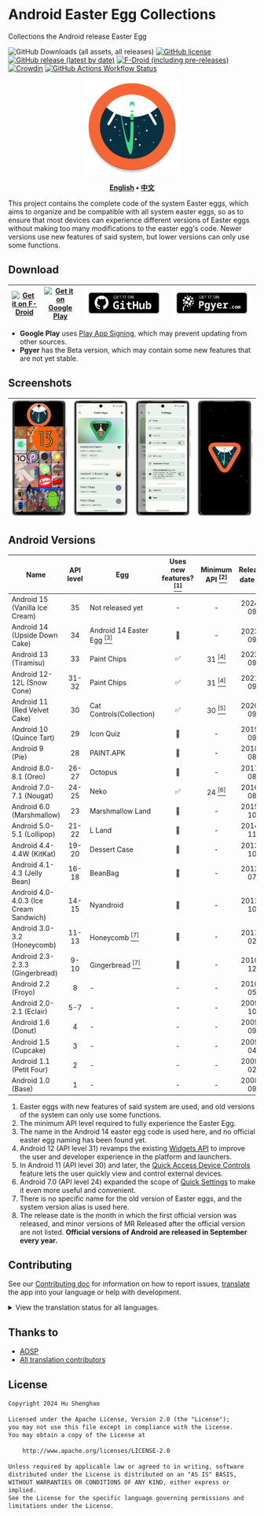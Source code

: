 # Android Easter Egg Collections

Collections the Android release Easter Egg

![GitHub Downloads (all assets, all releases)](https://img.shields.io/github/downloads/hushenghao/AndroidEasterEggs/total?logo=github&label=Downloads)
[![GitHub license](https://img.shields.io/github/license/hushenghao/AndroidEasterEggs?logo=apache)](https://github.com/hushenghao/AndroidEasterEggs/blob/master/LICENSE)
[![GitHub release (latest by date)](https://img.shields.io/github/v/release/hushenghao/AndroidEasterEggs?logo=github)](https://github.com/hushenghao/AndroidEasterEggs/releases)
[![F-Droid (including pre-releases)](https://img.shields.io/f-droid/v/com.dede.android_eggs?logo=fdroid)](https://f-droid.org/packages/com.dede.android_eggs)
[![Crowdin](https://badges.crowdin.net/easter-eggs/localized.svg)](https://crowdin.com/project/easter-eggs)
[![GitHub Actions Workflow Status](https://img.shields.io/github/actions/workflow/status/hushenghao/AndroidEasterEggs/buildBeta.yml?logo=github&label=Beta%20CI)](https://github.com/hushenghao/AndroidEasterEggs/actions/workflows/buildBeta.yml)

<div align="center">

![logo](assets/image/ic_launcher_round.png)

**[English](./README.md) • [中文](./README_zh.md)**

</div>

This project contains the complete code of the system Easter eggs, which aims to organize and be
compatible with all system easter eggs, so as to ensure that most devices can experience different
versions of Easter eggs without making too many modifications to the easter egg's code. Newer
versions use new features of said system, but lower versions can only use some functions.

## Download

| [![Get it on F-Droid](https://fdroid.gitlab.io/artwork/badge/get-it-on.svg)](https://f-droid.org/packages/com.dede.android_eggs) | [![Get it on Google Play](https://play.google.com/intl/en_us/badges/static/images/badges/en_badge_web_generic.png)](https://play.google.com/store/apps/details?id=com.dede.android_eggs&utm_source=Github&pcampaignid=pcampaignidMKT-Other-global-all-co-prtnr-py-PartBadge-Mar2515-1) | [![Github](assets/image/badge_github.svg)](https://github.com/hushenghao/AndroidEasterEggs/releases) | [![Beta](assets/image/badge_pgyer.svg)](https://www.pgyer.com/eggs) |
|----------------------------------------------------------------------------------------------------------------------------------|----------------------------------------------------------------------------------------------------------------------------------------------------------------------------------------------------------------------------------------------------------------------------------------|------------------------------------------------------------------------------------------------------|---------------------------------------------------------------------|

* **Google Play**
  uses [Play App Signing](https://support.google.com/googleplay/android-developer/answer/9842756),
  which may prevent updating from other sources.
* **Pgyer** has the Beta version, which may contain some new features that are not yet
  stable.

## Screenshots

| ![Screenshot](./fastlane/metadata/android/en-US/images/phoneScreenshots/1.png) | ![Screenshot](./fastlane/metadata/android/en-US/images/phoneScreenshots/2.png) | ![Screenshot](./fastlane/metadata/android/en-US/images/phoneScreenshots/3.png) | ![Screenshot](./fastlane/metadata/android/en-US/images/phoneScreenshots/4.png) |
|--------------------------------------------------------------------------------|--------------------------------------------------------------------------------|--------------------------------------------------------------------------------|--------------------------------------------------------------------------------|

## Android Versions

| Name                                   | API level | Egg                                                     | Uses new features? [<sup>[1]</sup>](#id_new_features) | Minimum API [<sup>[2]</sup>](#id_full_egg_mini_api) | Release date [<sup>[8]</sup>](#first_release_date) |
|----------------------------------------|:---------:|---------------------------------------------------------|:-----------------------------------------------------:|:---------------------------------------------------:|:--------------------------------------------------:|
| Android 15 (Vanilla Ice Cream)         |    35     | Not released yet                                        |                           -                           |                          -                          |                      2024-09                       |
| Android 14 (Upside Down Cake)          |    34     | Android 14 Easter Egg [<sup>[3]</sup>](#id_14_egg_name) |                          🚫                           |                          -                          |                      2023-09                       |
| Android 13 (Tiramisu)                  |    33     | Paint Chips                                             |                           ✅                           |         31 [<sup>[4]</sup>](#id_android12)          |                      2022-09                       |
| Android 12-12L (Snow Cone)             |   31-32   | Paint Chips                                             |                           ✅                           |         31 [<sup>[4]</sup>](#id_android12)          |                      2021-09                       |
| Android 11 (Red Velvet Cake)           |    30     | Cat Controls(Collection)                                |                           ✅                           |         30 [<sup>[5]</sup>](#id_android11)          |                      2020-09                       |
| Android 10 (Quince Tart)               |    29     | Icon Quiz                                               |                          🚫                           |                          -                          |                      2019-09                       |
| Android 9 (Pie)                        |    28     | PAINT.APK                                               |                          🚫                           |                          -                          |                      2018-08                       |
| Android 8.0-8.1 (Oreo)                 |   26-27   | Octopus                                                 |                          🚫                           |                          -                          |                      2017-08                       |
| Android 7.0-7.1 (Nougat)               |   24-25   | Neko                                                    |                           ✅                           |          24 [<sup>[6]</sup>](#id_android7)          |                      2016-08                       |
| Android 6.0 (Marshmallow)              |    23     | Marshmallow Land                                        |                          🚫                           |                          -                          |                      2015-10                       |
| Android 5.0-5.1 (Lollipop)             |   21-22   | L Land                                                  |                          🚫                           |                          -                          |                      2014-11                       |
| Android 4.4-4.4W (KitKat)              |   19-20   | Dessert Case                                            |                          🚫                           |                          -                          |                      2013-10                       |
| Android 4.1-4.3 (Jelly Bean)           |   16-18   | BeanBag                                                 |                          🚫                           |                          -                          |                      2012-07                       |
| Android 4.0-4.0.3 (Ice Cream Sandwich) |   14-15   | Nyandroid                                               |                          🚫                           |                          -                          |                      2011-10                       |
| Android 3.0-3.2 (Honeycomb)            |   11-13   | Honeycomb [<sup>[7]</sup>](#id_egg_name)                |                          🚫                           |                          -                          |                      2011-02                       |
| Android 2.3-2.3.3 (Gingerbread)        |   9-10    | Gingerbread [<sup>[7]</sup>](#id_egg_name)              |                          🚫                           |                          -                          |                      2010-12                       |
| Android 2.2 (Froyo)                    |     8     | -                                                       |                           -                           |                          -                          |                      2010-05                       |
| Android 2.0-2.1 (Eclair)               |    5-7    | -                                                       |                           -                           |                          -                          |                      2009-10                       |
| Android 1.6 (Donut)                    |     4     | -                                                       |                           -                           |                          -                          |                      2009-09                       |
| Android 1.5 (Cupcake)                  |     3     | -                                                       |                           -                           |                          -                          |                      2009-04                       |
| Android 1.1 (Petit Four)               |     2     | -                                                       |                           -                           |                          -                          |                      2009-02                       |
| Android 1.0 (Base)                     |     1     | -                                                       |                           -                           |                          -                          |                      2008-09                       |

1. <span id='id_new_features'>Easter eggs with new features of said system are used, and old
   versions of the system can only use some functions.</span>
2. <span id='id_full_egg_mini_api'>The minimum API level required to fully experience the Easter
   Egg.</span>
3. <span id='id_14_egg_name'>The name in the Android 14 easter egg code is used here, and no
   official easter egg naming has been found yet.</span>
4. <span id='id_android12'>Android 12 (API level 31) revamps the
   existing [Widgets API](https://developer.android.com/about/versions/12/features/widgets) to
   improve the user and developer experience in the platform and launchers.</span>
5. <span id='id_android11'>In Android 11 (API level 30) and later,
   the [Quick Access Device Controls](https://developer.android.com/develop/ui/views/device-control)
   feature lets the user quickly view and control external devices.</span>
6. <span id='id_android7'>Android 7.0 (API level 24) expanded the scope
   of [Quick Settings](https://developer.android.com/about/versions/nougat/android-7.0#tile_api) to
   make it even more useful and convenient.</span>
7. <span id='id_egg_name'>There is no specific name for the old version of Easter eggs, and the
   system version alias is used here.</span>
8. <span id='first_release_date'>The release date is the month in which the first official version
   was released, and minor versions of MR Released after the official version are not listed.
   **Official versions of Android are released in September every year.**</span>

## Contributing

See our [Contributing doc](.github/CONTRIBUTING.md) for information on how to report
issues, [translate](https://crowdin.com/project/easter-eggs) the app into your language or help with
development.

<details>
<summary>View the translation status for all languages.</summary>

[![Crowdin](script/crowdin/crowdin_project_progress.svg)](https://crowdin.com/project/easter-eggs)

</details>

## Thanks to

* [AOSP](https://cs.android.com/android/platform/superproject/main)
* [All translation contributors](https://crowdin.com/project/easter-eggs/members)

## License

```text
Copyright 2024 Hu Shenghao

Licensed under the Apache License, Version 2.0 (the "License");
you may not use this file except in compliance with the License.
You may obtain a copy of the License at

    http://www.apache.org/licenses/LICENSE-2.0

Unless required by applicable law or agreed to in writing, software
distributed under the License is distributed on an "AS IS" BASIS,
WITHOUT WARRANTIES OR CONDITIONS OF ANY KIND, either express or implied.
See the License for the specific language governing permissions and
limitations under the License.
```

